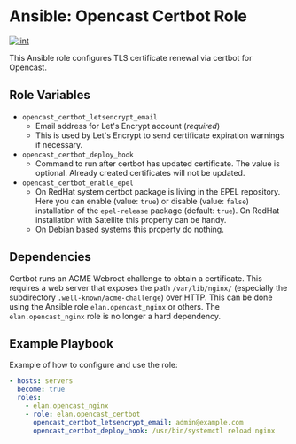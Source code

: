 Ansible: Opencast Certbot Role
==============================

[![lint](https://github.com/elan-ev/opencast_certbot/actions/workflows/lint.yml/badge.svg)](https://github.com/elan-ev/opencast_certbot/actions/workflows/lint.yml)

This Ansible role configures TLS certificate renewal via certbot for Opencast.

Role Variables
--------------

- `opencast_certbot_letsencrypt_email`
  - Email address for Let's Encrypt account (_required_)
  - This is used by Let's Encrypt to send certificate expiration warnings if necessary.
- `opencast_certbot_deploy_hook`
  - Command to run after certbot has updated certificate. The value is optional.
    Already created certificates will not be updated.
- `opencast_certbot_enable_epel`
  - On RedHat system certbot package is living in the EPEL repository. Here you can enable (value: `true`)
    or disable (value: `false`) installation of the `epel-release` package (default: `true`).
    On RedHat installation with Satellite this property can be handy.
  - On Debian based systems this property do nothing.

Dependencies
------------

Certbot runs an ACME Webroot challenge to obtain a certificate. This requires a web server that
exposes the path `/var/lib/nginx/` (especially the subdirectory `.well-known/acme-challenge`)
over HTTP. This can be done using the Ansible role `elan.opencast_nginx` or others.
The `elan.opencast_nginx` role is no longer a hard dependency.

Example Playbook
----------------

Example of how to configure and use the role:

```yaml
- hosts: servers
  become: true
  roles:
    - elan.opencast_nginx
    - role: elan.opencast_certbot
      opencast_certbot_letsencrypt_email: admin@example.com
      opencast_certbot_deploy_hook: /usr/bin/systemctl reload nginx
```

